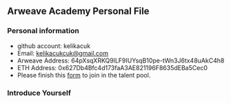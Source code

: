 ## Arweave Academy Personal File

### Personal information

- github account: kelikacuk
- Email: kelikacukcuk@gmail.com
- Arweave Address: 64pXsqXRKQ9lLF9IUYsqB10pe-tWn3J6tx48uAkC4h8
- ETH Address: 0x627Db4Bfc4d173faA3AE821196F8635dEBa5Cec0
- Please finish this [form](https://docs.google.com/forms/d/e/1FAIpQLSfWA5fIIcBgmRppm3jNz5vmf9Mai_QMVil-2pO4r7YKn_Zhtw/viewform?usp=sf_link) to join in the talent pool.

### Introduce Yourself